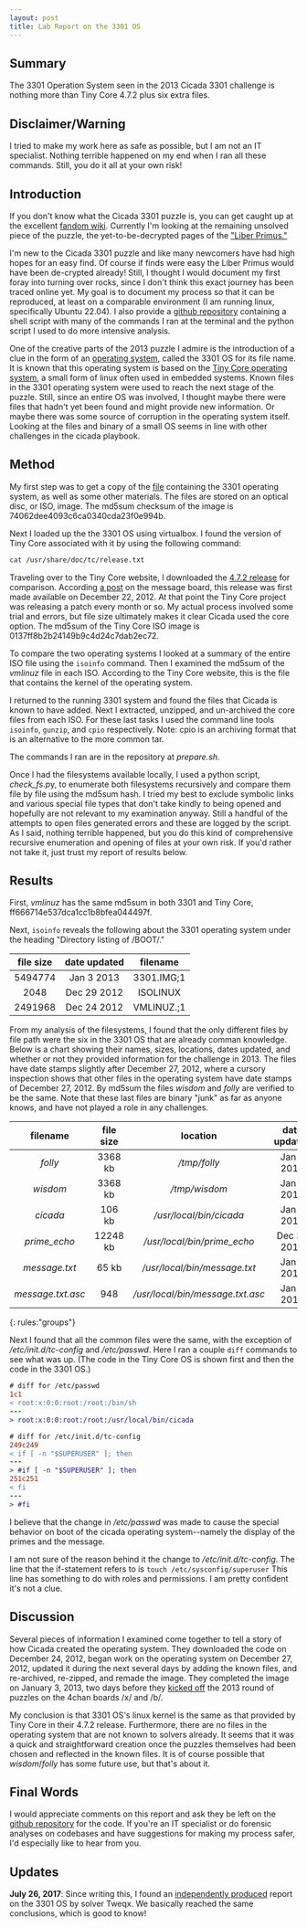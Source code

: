 ```yaml
---
layout: post
title: Lab Report on the 3301 OS 
---
```


## Summary 

The 3301 Operation System seen in the 2013 Cicada 3301 challenge is nothing more than Tiny Core 4.7.2 plus six extra files.

## Disclaimer/Warning

I tried to make my work here as safe as possible, but I am not an IT specialist. Nothing terrible happened on my end when I ran all these commands. Still, you do it all at your own risk!

## Introduction 

If you don't know what the Cicada 3301 puzzle is, you can get caught up at the excellent [fandom wiki](https://uncovering-cicada.fandom.com/wiki/Uncovering_Cicada_Wiki). Currently I'm looking at the remaining unsolved piece of the puzzle, the yet-to-be-decrypted pages of the ["Liber Primus."](https://uncovering-cicada.fandom.com/wiki/Liber_Primus_Unsolved_Pages)

I'm new to the Cicada 3301 puzzle and like many newcomers have had high hopes for an easy find. Of course if finds were
easy the Liber Primus would have been de-crypted already! Still, I thought I would document my first foray into turning over
rocks, since I don't think this exact journey has been traced online yet. My goal is to document my process so that it can be reproduced, at least on a comparable environment (I am running linux, specifically Ubuntu 22.04).  I also provide a [github repository](https://github.com/mae3301/ISO_experiment) containing a shell script with many of the commands I ran at the terminal and the python script I used to do more intensive analysis. 

One of the creative parts of the 2013 puzzle I admire is the introduction of a clue in the form of an [operating system](https://uncovering-cicada.fandom.com/wiki/What_Happened_Part_1_(2013)#The_System), called the 3301 OS for its file name. It is known that this operating system is based on the [Tiny Core operating system](http://tinycorelinux.net/), a small form of linux often used in embedded systems. Known files in the 3301 operating system were used to reach the next stage of the puzzle. Still, since an entire OS was involved, I thought maybe there were files that hadn't yet been found and might provide new information. Or maybe there was some source of corruption in the operating system itself.  Looking at the files and binary of a small OS seems in line with other challenges in the cicada playbook.  

## Method

My first step was to get a copy of the [file](https://mega.nz/file/N1oXRD5T#I22-ukwhArw1uBV5FCyegCc5Os996rtcKl5sqBKdbrw) containing the 3301 operating system, as well as some other materials.  The files are stored on an optical disc, or ISO, image. The md5sum checksum of the image is 74062dee4093c6ca0340cda23f0e994b. 

Next I loaded up the the 3301 OS using virtualbox. I found the version of Tiny Core associated with it by using the following command:
```bash
cat /usr/share/doc/tc/release.txt
```

Traveling over to the Tiny Core website, I downloaded the [4.7.2 release](http://tinycorelinux.net/4.x/x86/archive/4.7.2/) for comparison. According [a post](http://forum.tinycorelinux.net/index.php/topic,14560.0.html) on the message board, this release was first made available on December 22, 2012. At that point the Tiny Core project was releasing a patch every month or so.   My actual process involved some trial and errors, but file size ultimately makes it clear Cicada used the core option. The md5sum of the Tiny Core ISO image is 0137ff8b2b24149b9c4d24c7dab2ec72.

To compare the two operating systems I looked at a summary of the entire ISO file using the ```isoinfo``` command. Then I examined the md5sum of the *vmlinuz* file in each ISO.  According to the Tiny Core website, this is the file that contains the kernel of the operating system.

I returned to the running 3301 system and found the files that Cicada is known to have added.  Next I extracted, unzipped, and un-archived the core files from each ISO. For these last tasks I used the command line tools ```isoinfo```, ```gunzip```, and ```cpio``` respectively.  Note: cpio is an archiving format that is an alternative to the more common tar. 

The commands I ran are in the repository at *prepare.sh.*

Once I had the filesystems available locally, I used a python script, *check_fs.p*y, to enumerate both filesystems recursively and compare them file by file using the md5sum hash. I tried my best to exclude symbolic links and various special file types that don't take kindly to being opened and hopefully are not relevant to my examination anyway. Still a handful of the attempts to open files generated errors and these are logged by the script. As I said, nothing terrible happened, but you do this kind of comprehensive recursive enumeration and opening of files at your own risk. If you'd rather not take it, just trust my report of results below.

## Results ##

First, *vmlinuz* has the same md5sum in both 3301 and Tiny Core, ff666714e537dca1cc1b8bfea044497f.

Next, ```isoinfo``` reveals the following about the 3301 operating system under the heading "Directory listing of /BOOT/."

|file size| date updated|filename|
|:------:|:----------:|:--------:|
|5494774| Jan  3 2013 | 3301.IMG;1|
|2048| Dec 29 2012 | ISOLINUX |
|2491968| Dec 24 2012 |VMLINUZ.;1| 

From my analysis of the filesystems, I found that the only different files by file path were the six in the 3301 OS that are already comman knowledge. Below is a chart showing their names, sizes, locations, dates updated, and whether or not they provided information for the challenge in 2013. The files have date stamps slightly after December 27, 2012, where a cursory inspection shows that other files in the operating system have date stamps of December 27, 2012. By md5sum the files *wisdom* and *folly* are verified to be the same. Note that these last files are binary "junk" as far as anyone knows, and have not played a role in any challenges.
 
| filename | file size | location | date updated|helped a challenge|
|:------:|:------:|:------------:|:-----------:|:---------------:|
| *folly*       | 3368 kb       |  */tmp/folly* | Jan 3 2013  ||
| *wisdom*      | 3368 kb       | */tmp/wisdom*  | Jan 3 2013  ||
| *cicada*      | 106 kb        |  */usr/local/bin/cicada*| Jan 2 2013   |x|
| *prime_echo*  | 12248 kb      |  */usr/local/bin/prime_echo*       | Dec 30 2013 |x|
| *message.txt*  |   65 kb      |  */usr/local/bin/message.txt*        | Jan 3 2013 |x|
| *message.txt.asc* |   948     | */usr/local/bin/message.txt.asc* | Jan 3 2013 |x|
{: rules:"groups"}


Next I found that all the common files were the same, with the exception of */etc/init.d/tc-config* and */etc/passwd*.  Here I ran a couple ```diff``` commands to see what was up. 
(The code in the Tiny Core OS is shown first and then the code in the 3301 OS.)

```diff
# diff for /etc/passwd
1c1
< root:x:0:0:root:/root:/bin/sh
---
> root:x:0:0:root:/root:/usr/local/bin/cicada
```

```diff
# diff for /etc/init.d/tc-config
249c249
< if [ -n "$SUPERUSER" ]; then
---
> #if [ -n "$SUPERUSER" ]; then
251c251
< fi
---
> #fi
```

I believe that the change in */etc/passwd* was made to cause the special behavior on boot of the cicada operating system--namely the display of the primes and the message. 


I am not sure of the reason behind it the change to */etc/init.d/tc-config*. The line that the if-statement refers to is ```touch /etc/sysconfig/superuser``` This line has something to do with roles and permissions. I am pretty confident it's not a clue.

## Discussion 

Several pieces of information I examined come together to tell a story of how Cicada created the operating system. They downloaded the code on December 24, 2012, began work on the operating system on December 27, 2012, updated it during the next several days by adding the known files, and re-archived, re-zipped, and remade the image. They completed the image on January 3, 2013, two days before they [kicked off](https://uncovering-cicada.fandom.com/wiki/What_Happened_Part_1_(2013)#The_Invitation) the 2013 round of puzzles on the 4chan boards /x/ and /b/.

My conclusion is that 3301 OS's linux kernel is the same as that provided by Tiny Core in their 4.7.2 release. Furthermore, there are no files in the operating system that are not known to solvers already. It seems that it was a quick and straightforward creation once the puzzles themselves had been chosen and reflected in the known files. It is of course possible that *wisdom*/*folly* has some future use, but that's about it.

## Final Words

I would appreciate comments on this report and ask they be left on the [github repository](https://github.com/mae3301/ISO_experiment) for the code. If you're an IT specialist or do forensic analyses on codebases and have suggestions for making my process safer, I'd especially like to hear from you.

## Updates
**July 26, 2017**: Since writing this, I found an [independently produced](https://uncovering-cicada.fandom.com/wiki/User:Tweqx/Cicada_OS#Exploring_Cicada_OS) report on the 3301 OS by solver Tweqx. We basically reached the same conclusions, which is good to know!  
